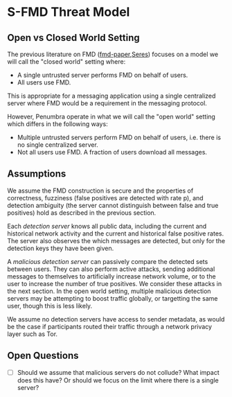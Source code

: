 # S-FMD Threat Model

## Open vs Closed World Setting

The previous literature on FMD ([fmd-paper],[Seres]) focuses on a model we will
call the "closed world" setting where:

* A single untrusted server performs FMD on behalf of users. 
* All users use FMD.

This is appropriate for a messaging application using a single centralized server
where FMD would be a requirement in the messaging protocol. 

However, Penumbra operate in what we will call the "open world" setting which
differs in the following ways:

* Multiple untrusted servers perform FMD on behalf of users, i.e. there is no single centralized server.
* Not all users use FMD. A fraction of users download all messages.

## Assumptions

We assume the FMD construction is secure and the properties of correctness,
fuzziness (false positives are detected with rate p), and detection ambiguity
(the server cannot distinguish between false and true positives) hold as described
in the previous section.

Each *detection server* knows all public data, including the current and
historical network activity and the current and historical false positive rates.
The server also observes the which messages are detected, but only
for the detection keys they have been given.

A *malicious detection server* can passively compare the detected sets between
users. They can also perform active attacks, sending additional messages to
themselves to artificially increase network volume, or to the user to increase
the number of true positives. We consider these attacks in the next section.
In the open world setting, multiple malicious detection servers may be
attempting to boost traffic globally, or targetting the same user, though this is
less likely.

We assume no detection servers have access to sender metadata, as would be the
case if participants routed their traffic through a network privacy layer such
as Tor.

## Open Questions

- [ ] Should we assume that malicious servers do not collude? What impact does this have? Or should we focus on the limit where there is a single server?

[fmd-paper]: https://eprint.iacr.org/2021/089
[Seres]: https://arxiv.org/pdf/2109.06576.pdf